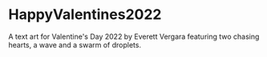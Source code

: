 # HappyValentines2022

A text art for Valentine's Day 2022 by Everett Vergara featuring two chasing hearts, a wave and a swarm of droplets. 
